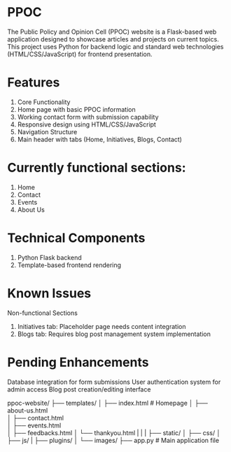 # PPOC
The Public Policy and Opinion Cell (PPOC) website is a Flask-based web application designed to showcase articles and projects on current topics. This project uses Python for backend logic and standard web technologies (HTML/CSS/JavaScript) for frontend presentation.

# Features
1. Core Functionality
2. Home page with basic PPOC information
3. Working contact form with submission capability
4. Responsive design using HTML/CSS/JavaScript
5. Navigation Structure
6. Main header with tabs (Home, Initiatives, Blogs, Contact)

# Currently functional sections:
1. Home 
2. Contact 
3. Events
4. About Us

# Technical Components
1. Python Flask backend
2. Template-based frontend rendering

# Known Issues
Non-functional Sections
1. Initiatives tab: Placeholder page needs content integration
2. Blogs tab: Requires blog post management system implementation

# Pending Enhancements
Database integration for form submissions
User authentication system for admin access
Blog post creation/editing interface


ppoc-website/
├── templates/
│   ├── index.html       # Homepage
│   ├── about-us.html      
│   ├── contact.html    
│   ├── events.html   
│   ├── feedbacks.html
│   └── thankyou.html
|
|
|
├── static/
│   ├── css/
│   ├── js/
|   ├── plugins/
│   └── images/
├── app.py              # Main application file



